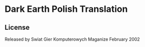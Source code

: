 # Dark Earth Polish Translation

## License

Released by Swiat Gier Komputerowych Maganize February 2002
